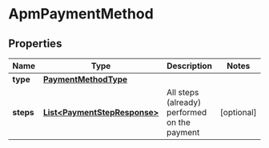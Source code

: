

# ApmPaymentMethod

## Properties

Name | Type | Description | Notes
------------ | ------------- | ------------- | -------------
**type** | [**PaymentMethodType**](PaymentMethodType.md) |  | 
**steps** | [**List&lt;PaymentStepResponse&gt;**](PaymentStepResponse.md) | All steps (already) performed on the payment |  [optional]



